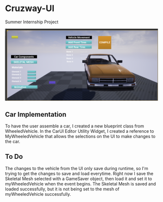 # Cruzway-UI
Summer Internship Project

![carUI](https://github.com/jawadefaj/Cruzway-UI/blob/maggie-ui/caruiimage.png)


## Car Implementation
To have the user assemble a car, I created a new blueprint class from WheeledVehicle. In the CarUI Editor Utility Widget, I created a reference  to
MyWheeledVehicle that allows the selections on the UI to make changes to the car.

## To Do
The changes to the vehicle from the UI only save during runtime, so I'm trying to get the changes to save and load everytime. Right now I save the Skeletal Mesh selected
with a GameSaver object, then load it and set it to myWheeledVehicle when the event begins. The Skeletal Mesh is saved and loaded successfully, but 
it is not being set to the mesh of myWheeledVehicle successfully.
